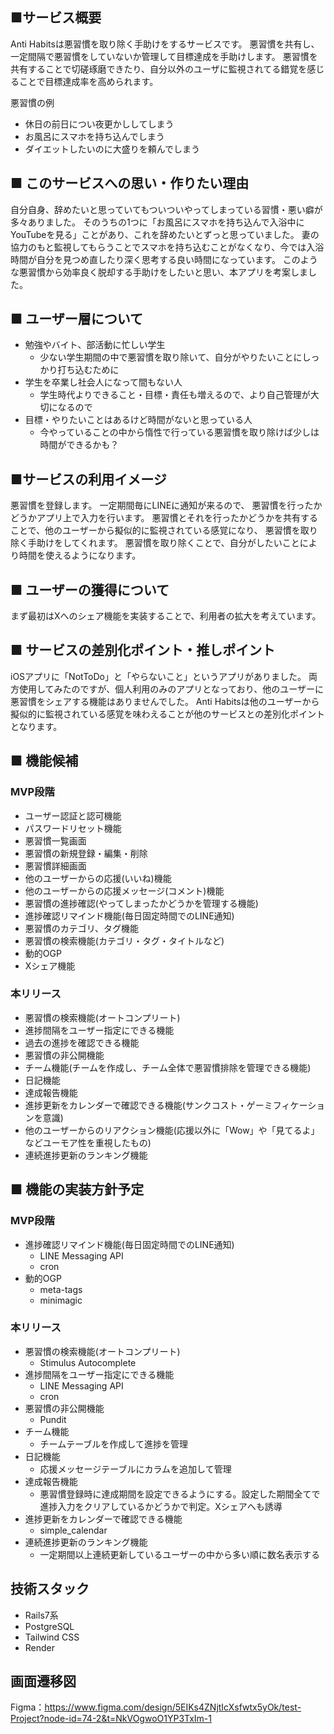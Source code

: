 ## ■サービス概要
Anti Habitsは悪習慣を取り除く手助けをするサービスです。
悪習慣を共有し、一定間隔で悪習慣をしていないか管理して目標達成を手助けします。
悪習慣を共有することで切磋琢磨できたり、自分以外のユーザに監視されてる錯覚を感じることで目標達成率を高められます。

悪習慣の例
- 休日の前日につい夜更かししてしまう
- お風呂にスマホを持ち込んでしまう
- ダイエットしたいのに大盛りを頼んでしまう

## ■ このサービスへの思い・作りたい理由
自分自身、辞めたいと思っていてもついついやってしまっている習慣・悪い癖が多々ありました。
そのうちの1つに「お風呂にスマホを持ち込んで入浴中にYouTubeを見る」ことがあり、これを辞めたいとずっと思っていました。
妻の協力のもと監視してもらうことでスマホを持ち込むことがなくなり、今では入浴時間が自分を見つめ直したり深く思考する良い時間になっています。
このような悪習慣から効率良く脱却する手助けをしたいと思い、本アプリを考案しました。

## ■ ユーザー層について
- 勉強やバイト、部活動に忙しい学生
  - 少ない学生期間の中で悪習慣を取り除いて、自分がやりたいことにしっかり打ち込むために
- 学生を卒業し社会人になって間もない人
  - 学生時代よりできること・目標・責任も増えるので、より自己管理が大切になるので
- 目標・やりたいことはあるけど時間がないと思っている人
  - 今やっていることの中から惰性で行っている悪習慣を取り除けば少しは時間ができるかも？

## ■サービスの利用イメージ
悪習慣を登録します。
一定期間毎にLINEに通知が来るので、 悪習慣を行ったかどうかアプリ上で入力を行います。
悪習慣とそれを行ったかどうかを共有することで、他のユーザーから擬似的に監視されている感覚になり、 悪習慣を取り除く手助けをしてくれます。
悪習慣を取り除くことで、自分がしたいことにより時間を使えるようになります。

## ■ ユーザーの獲得について
まず最初はXへのシェア機能を実装することで、利用者の拡大を考えています。

## ■ サービスの差別化ポイント・推しポイント
iOSアプリに「NotToDo」と「やらないこと」というアプリがありました。
両方使用してみたのですが、個人利用のみのアプリとなっており、他のユーザーに悪習慣をシェアする機能はありませんでした。
Anti Habitsは他のユーザーから擬似的に監視されている感覚を味わえることが他のサービスとの差別化ポイントとなります。

## ■ 機能候補
### MVP段階
- ユーザー認証と認可機能
- パスワードリセット機能
- 悪習慣一覧画面
- 悪習慣の新規登録・編集・削除
- 悪習慣詳細画面
- 他のユーザーからの応援(いいね)機能
- 他のユーザーからの応援メッセージ(コメント)機能
- 悪習慣の進捗確認(やってしまったかどうかを管理する機能)
- 進捗確認リマインド機能(毎日固定時間でのLINE通知)
- 悪習慣のカテゴリ、タグ機能
- 悪習慣の検索機能(カテゴリ・タグ・タイトルなど)
- 動的OGP
- Xシェア機能

### 本リリース
- 悪習慣の検索機能(オートコンプリート)
- 進捗間隔をユーザー指定にできる機能
- 過去の進捗を確認できる機能
- 悪習慣の非公開機能
- チーム機能(チームを作成し、チーム全体で悪習慣排除を管理できる機能)
- 日記機能
- 達成報告機能
- 進捗更新をカレンダーで確認できる機能(サンクコスト・ゲーミフィケーションを意識)
- 他のユーザーからのリアクション機能(応援以外に「Wow」や「見てるよ」などユーモア性を重視したもの)
- 連続進捗更新のランキング機能

## ■ 機能の実装方針予定
### MVP段階
- 進捗確認リマインド機能(毎日固定時間でのLINE通知)
  - LINE Messaging API
  - cron
- 動的OGP
  - meta-tags
  - minimagic

### 本リリース
- 悪習慣の検索機能(オートコンプリート)
  - Stimulus Autocomplete
- 進捗間隔をユーザー指定にできる機能
  - LINE Messaging API
  - cron
- 悪習慣の非公開機能
  - Pundit
- チーム機能
  - チームテーブルを作成して進捗を管理
- 日記機能
  - 応援メッセージテーブルにカラムを追加して管理
- 達成報告機能
  - 悪習慣登録時に達成期間を設定できるようにする。設定した期間全てで進捗入力をクリアしているかどうかで判定。Xシェアへも誘導
- 進捗更新をカレンダーで確認できる機能
  - simple_calendar
- 連続進捗更新のランキング機能
  - 一定期間以上連続更新しているユーザーの中から多い順に数名表示する

## 技術スタック
- Rails7系
- PostgreSQL
- Tailwind CSS
- Render

## 画面遷移図
Figma：https://www.figma.com/design/5EIKs4ZNjtIcXsfwtx5yOk/test-Project?node-id=74-2&t=NkVOgwoO1YP3TxIm-1